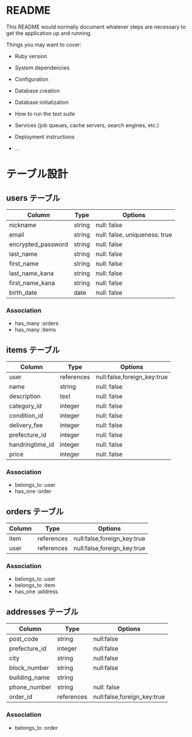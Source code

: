 # README

This README would normally document whatever steps are necessary to get the
application up and running.

Things you may want to cover:

* Ruby version

* System dependencies

* Configuration

* Database creation

* Database initialization

* How to run the test suite

* Services (job queues, cache servers, search engines, etc.)

* Deployment instructions

* ...

# テーブル設計

## users テーブル

| Column             | Type   | Options                       |
| ------------------ | ------ | -----------                   |
| nickname           | string | null: false                   |
| email              | string | null: false, uniqueness: true |
| encrypted_password | string | null: false                   |
| last_name          | string | null: false                   |
| first_name         | string | null: false                   |
| last_name_kana     | string | null: false                   |
| first_name_kana    | string | null: false                   |
| birth_date         | date   | null: false                   |

### Association

- has_many :orders
- has_many :items

## items テーブル

| Column           | Type       | Options                     |
| ---------------- | ---------- | ----------------------------|
| user             | references | null:false,foreign_key:true |
| name             | string     | null: false                 |
| description      | text       | null: false                 |
| category_id      | integer    | null: false                 |
| condition_id     | integer    | null: false                 |
| delivery_fee     | integer    | null: false                 |
| prefecture_id    | integer    | null: false                 |
| handringtime_id  | integer    | null: false                 |
| price            | integer    | null: false                 |

### Association

- belongs_to :user
- has_one :order

## orders テーブル

| Column           | Type       | Options                     |
| ---------------- | -----------| ----------------------------|
| item             | references | null:false,foreign_key:true |
| user             | references | null:false,foreign_key:true |

### Association

- belongs_to :user
- belongs_to :item
- has_one :address

## addresses テーブル

| Column           | Type        | Options                     |
| ---------------- | ----------- |-----------------------------|
| post_code        | string      | null:false                  |
| prefecture_id    | integer     | null:false                  |
| city             | string      | null:false                  |
| block_number     | string      | null:false                  |
| building_name    | string      |                             |
| phone_number     | string      | null: false                 |
| order_id         | references  | null:false,foreign_key:true |

### Association

- belongs_to :order
